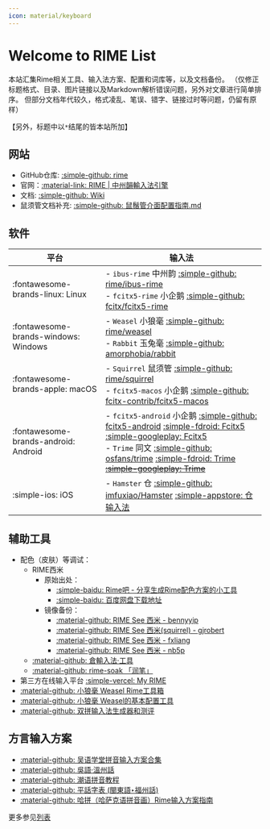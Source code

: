 ```yaml
---
icon: material/keyboard
---
```


# Welcome to RIME List

本站汇集Rime相关工具、输入法方案、配置和词库等，以及文档备份。
（仅修正标题格式、目录、图片链接以及Markdown解析错误问题，另外对文章进行简单排序。
但部分文档年代较久，格式凌乱、笔误、错字、链接过时等问题，仍留有原样）

【另外，标题中以`*`结尾的皆本站所加】

## 网站

- GitHub仓库: [:simple-github: rime](https://github.com/rime/)
- 官网：[:material-link: RIME | 中州韻輸入法引擎](https://rime.im/)
- 文档: [:simple-github: Wiki](https://github.com/rime/home/wiki)
- 鼠须管文档补充: [:simple-github: 鼠鬚管介面配置指南.md](https://github.com/LEOYoon-Tsaw/Rime_collections)

## 软件

| 平台                                 | 输入法                                                                                                                                                                                                                                                                                      |
| ------------------------------------ | ------------------------------------------------------------------------------------------------------------------------------------------------------------------------------------------------------------------------------------------------------------------------------------------- |
| :fontawesome-brands-linux: Linux     | - `ibus-rime` 中州韵 [:simple-github: rime/ibus-rime][gh-ibus-rime] <br> - `fcitx5-rime` 小企鹅 [:simple-github: fcitx/fcitx5-rime][gh-fcitx5-rime]                                                                                                                                         |
| :fontawesome-brands-windows: Windows | - `Weasel` 小狼毫 [:simple-github: rime/weasel][gh-weasel] <br> - `Rabbit` 玉兔毫 [:simple-github: amorphobia/rabbit][gh-rabbit]                                                                                                                                                            |
| :fontawesome-brands-apple: macOS     | - `Squirrel` 鼠须管 [:simple-github: rime/squirrel][gh-squirrel] <br> - `fcitx5-macos` 小企鹅 [:simple-github: fcitx-contrib/fcitx5-macos][gh-fcitx5-mac]                                                                                                                                   |
| :fontawesome-brands-android: Android | - `fcitx5-android` 小企鹅  [:simple-github: fcitx5-android][gh-fcitx5] [:simple-fdroid: Fcitx5][fd-fcitx5] [:simple-googleplay: Fcitx5][gp-fcitx5] <br> - `Trime` 同文 [:simple-github: osfans/trime][gh-trime] [:simple-fdroid: Trime][fd-trime] ~~[:simple-googleplay: Trime][gp-trime]~~ |
| :simple-ios: iOS                     | - `Hamster` 仓 [:simple-github: imfuxiao/Hamster][gh-ham] [:simple-appstore: 仓输入法][ap-ham]                                                                                                                                                                                              |

[gh-ibus-rime]: https://github.com/rime/ibus-rime
[gh-fcitx5-rime]: https://github.com/fcitx/fcitx5-rime
[gh-weasel]: https://github.com/rime/weasel
[gh-rabbit]: https://github.com/amorphobia/rabbit
[gh-squirrel]: https://github.com/rime/squirrel
[gh-fcitx5-mac]: https://github.com/fcitx-contrib/fcitx5-macos
[gh-fcitx5]: https://github.com/fcitx5-android/fcitx5-android
[fd-fcitx5]: https://f-droid.org/en/packages/org.fcitx.fcitx5.android/
[gp-fcitx5]: https://play.google.com/store/apps/details?id=org.fcitx.fcitx5.android
[gh-trime]: https://github.com/osfans/trime
[fd-trime]: https://f-droid.org/packages/com.osfans.trime
[gp-trime]: https://play.google.com/store/apps/details?id=com.osfans.trime
[gh-ham]: https://github.com/imfuxiao/Hamster
[ap-ham]: https://apps.apple.com/cn/app/仓输入法/id6446617683

## 辅助工具

- 配色（皮肤）等调试：
  - RIME西米
    - 原始出处：
      - [:simple-baidu: Rime吧 - 分享生成Rime配色方案的小工具](https://tieba.baidu.com/p/2491103778)
      - [:simple-baidu: 百度网盘下载地址](http://pan.baidu.com/share/link?shareid=1116561757&uk=2635838991)
    - 镜像备份：
      - [:material-github: RIME See 西米 - bennyyip](https://bennyyip.github.io/Rime-See-Me/)
      - [:material-github: RIME See 西米(squirrel) - gjrobert](https://gjrobert.github.io/Rime-See-Me-squirrel/)
      - [:material-github: RIME See 西米 - fxliang](https://fxliang.github.io/RimeSeeMe/)
      - [:material-github: RIME See 西米 - nb5p](https://nb5p.github.io/Rime-See-Me/)
  - [:material-github: 倉輸入法·工具](https://lost-melody.github.io/hamster-tools/)
  - [:material-github: rime-soak 「润笔」](https://pdog18.github.io/rime-soak)
- 第三方在线输入平台 [:simple-vercel: My RIME](https://my-rime.vercel.app)
- [:material-github: 小狼毫 Weasel Rime工具箱](https://github.com/Yiklek/RimeTool)
- [:material-github: 小狼毫 Weasel的基本配置工具](https://github.com/qzly/RimeControl)
- [:material-github: 双拼输入法生成器和测评](https://macroxue.github.io/shuangpin/)

## 方言输入方案

- [:material-github: 吴语学堂拼音输入方案合集](https://ngli.github.io)
- [:material-github: 吳語·溫州話](https://zwolken.github.io/rime-wenzhounese/)
- [:material-github: 潮语拼音教程](https://kahaani.github.io/gatian/)
- [:material-github: 平話字表 (閩東語‣福州話)](https://only3km.github.io/ciklinbekin/)
- [:material-github: 哈拼（哈萨克语拼音画）Rime输入方案指南](https://ha-pin.github.io/ime-guide)

更多参见[列表](./list.md)
